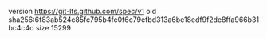 version https://git-lfs.github.com/spec/v1
oid sha256:6f83ab524c85fc795b4fc0f6c79efbd313a6be18edf9f2de8ffa966b31bc4c4d
size 15299
